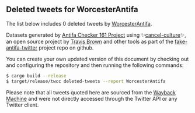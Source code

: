 ## Deleted tweets for WorcesterAntifa

The list below includes 0 deleted tweets by
[WorcesterAntifa](https://twitter.com/WorcesterAntifa).



Datasets generated by [Antifa Checker 161 Project](https://twitter.com/antifacheck161) using ✨[cancel-culture](https://github.com/travisbrown/cancel-culture)✨, an open source project by 
[Travis Brown](https://twitter.com/travisbrown) and other tools as part of the 
[fake-antifa-twitter](https://github.com/antifacheck161/fake-antifa-twitter) project repo on github.

You can create your own updated version of this document by checking out and configuring the
repository and then running the following commands:

```bash
$ cargo build --release
$ target/release/twcc deleted-tweets --report WorcesterAntifa
```

Please note that all tweets quoted here are sourced from the
[Wayback Machine](https://web.archive.org) and were not directly accessed through the Twitter API or
any Twitter client.

